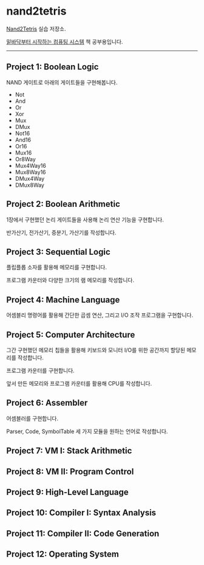 # nand2tetris

[Nand2Tetris](https://www.nand2tetris.org/) 실습 저장소.

[밑바닥부터 시작하는 컴퓨팅 시스템](http://aladin.kr/p/Vflof) 책 공부용입니다.

---

## Project 1: Boolean Logic
NAND 게이트로 아래의 게이트들을 구현해봅니다.

- Not
- And
- Or
- Xor
- Mux
- DMux
- Not16
- And16
- Or16
- Mux16
- Or8Way
- Mux4Way16
- Mux8Way16
- DMux4Way
- DMux8Way

## Project 2: Boolean Arithmetic
1장에서 구현했던 논리 게이트들을 사용해 논리 연산 기능을 구현합니다.

반가산기, 전가산기, 증분기, 가산기를 작성합니다.

## Project 3: Sequential Logic
플립플롭 소자를 활용해 메모리를 구현합니다.

프로그램 카운터와 다양한 크기의 램 메모리를 작성합니다.

## Project 4: Machine Language
어셈블리 명령어를 활용해 간단한 곱셈 연산, 그리고 I/O 조작 프로그램을 구현합니다.

## Project 5: Computer Architecture
그간 구현했던 메모리 칩들을 활용해 키보드와 모니터 I/O를 위한 공간까지 할당된 메모리를 작성합니다.

프로그램 카운터를 구현합니다.

앞서 만든 메모리와 프로그램 카운터를 활용해 CPU를 작성합니다.

## Project 6: Assembler
어셈블러를 구현합니다.

Parser, Code, SymbolTable 세 가지 모듈을 원하는 언어로 작성합니다.

## Project 7: VM I: Stack Arithmetic


## Project 8: VM II: Program Control


## Project 9: High-Level Language


## Project 10: Compiler I: Syntax Analysis


## Project 11: Compiler II: Code Generation


## Project 12: Operating System


